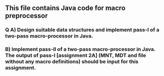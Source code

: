 ## This file contains Java code for macro preprocessor

### Q A) Design suitable data structures and implement pass-I of a two-pass macro-processor in Java.
### B) Implement pass-II of a two-pass macro-processor in Java. The output of pass-I [assignment 2A] (MNT, MDT and file without any macro definitions) should be input for this assignment.
